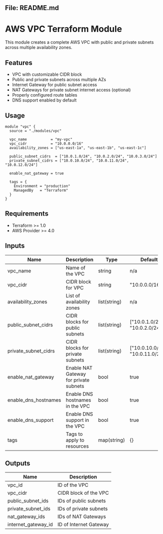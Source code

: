 ## File: README.md

# AWS VPC Terraform Module

This module creates a complete AWS VPC with public and private subnets across multiple availability zones.

## Features

- VPC with customizable CIDR block
- Public and private subnets across multiple AZs
- Internet Gateway for public subnet access
- NAT Gateways for private subnet internet access (optional)
- Properly configured route tables
- DNS support enabled by default

## Usage

```hcl
module "vpc" {
  source = "./modules/vpc"

  vpc_name           = "my-vpc"
  vpc_cidr           = "10.0.0.0/16"
  availability_zones = ["us-east-1a", "us-east-1b", "us-east-1c"]
  
  public_subnet_cidrs  = ["10.0.1.0/24", "10.0.2.0/24", "10.0.3.0/24"]
  private_subnet_cidrs = ["10.0.10.0/24", "10.0.11.0/24", "10.0.12.0/24"]
  
  enable_nat_gateway = true
  
  tags = {
    Environment = "production"
    ManagedBy   = "Terraform"
  }
}
```

## Requirements

- Terraform >= 1.0
- AWS Provider >= 4.0

## Inputs

| Name | Description | Type | Default | Required |
|------|-------------|------|---------|----------|
| vpc_name | Name of the VPC | string | n/a | yes |
| vpc_cidr | CIDR block for VPC | string | "10.0.0.0/16" | no |
| availability_zones | List of availability zones | list(string) | n/a | yes |
| public_subnet_cidrs | CIDR blocks for public subnets | list(string) | ["10.0.1.0/24", "10.0.2.0/24"] | no |
| private_subnet_cidrs | CIDR blocks for private subnets | list(string) | ["10.0.10.0/24", "10.0.11.0/24"] | no |
| enable_nat_gateway | Enable NAT Gateway for private subnets | bool | true | no |
| enable_dns_hostnames | Enable DNS hostnames in the VPC | bool | true | no |
| enable_dns_support | Enable DNS support in the VPC | bool | true | no |
| tags | Tags to apply to resources | map(string) | {} | no |

## Outputs

| Name | Description |
|------|-------------|
| vpc_id | ID of the VPC |
| vpc_cidr | CIDR block of the VPC |
| public_subnet_ids | IDs of public subnets |
| private_subnet_ids | IDs of private subnets |
| nat_gateway_ids | IDs of NAT Gateways |
| internet_gateway_id | ID of Internet Gateway |
